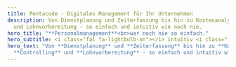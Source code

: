 ```yaml
---
title: Pentacode - Digitales Management für Ihr Unternehmen
description: Von Dienstplanung und Zeiterfassung bis hin zu Kostenanalyse, Controlling
  und Lohnvorbereitung - so einfach und intuitiv wie noch nie.
hero_title: "**Personalmanagement**<br>war noch nie so einfach."
hero_subtitle: <i class="fal fa-lightbulb-on"></i> intuitiv <i class="fal fa-robot"></i> automatisiert <i class="fal fa-shield-check"></i> sicher
hero_text: "Von **Dienstplanung** und **Zeiterfassung** bis hin zu **Kostenanalyse**,
  **Controlling** und **Lohnvorbereitung** - so einfach und intuitiv wie noch nie."
---
```

